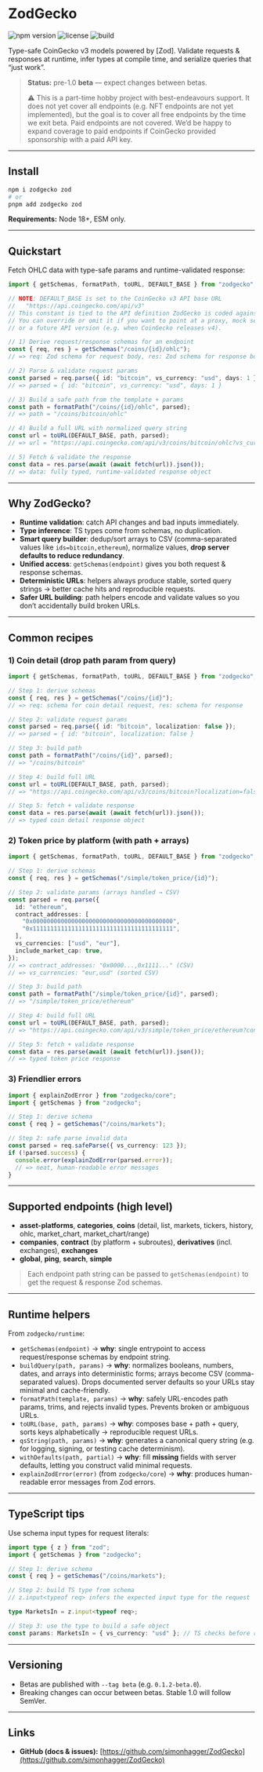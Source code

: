 # ZodGecko

![npm version](https://img.shields.io/npm/v/zodgecko?color=brightgreen&label=npm) ![license](https://img.shields.io/github/license/simonhagger/ZodGecko) ![build](https://img.shields.io/github/actions/workflow/status/simonhagger/ZodGecko/ci.yml?branch=main)

Type-safe CoinGecko v3 models powered by \[Zod].
Validate requests & responses at runtime, infer types at compile time, and serialize queries that “just work”.

> **Status:** pre-1.0 **beta** — expect changes between betas.
>
> ⚠️ This is a part-time hobby project with best-endeavours support. It does not yet cover all endpoints (e.g. NFT endpoints are not yet implemented), but the goal is to cover all free endpoints by the time we exit beta. Paid endpoints are not covered. We’d be happy to expand coverage to paid endpoints if CoinGecko provided sponsorship with a paid API key.

---

## Install

```bash
npm i zodgecko zod
# or
pnpm add zodgecko zod
```

**Requirements:** Node 18+, ESM only.

---

## Quickstart

Fetch OHLC data with type-safe params and runtime-validated response:

```ts
import { getSchemas, formatPath, toURL, DEFAULT_BASE } from "zodgecko";

// NOTE: DEFAULT_BASE is set to the CoinGecko v3 API base URL
//   "https://api.coingecko.com/api/v3"
// This constant is tied to the API definition ZodGecko is coded against.
// You can override or omit it if you want to point at a proxy, mock server,
// or a future API version (e.g. when CoinGecko releases v4).

// 1) Derive request/response schemas for an endpoint
const { req, res } = getSchemas("/coins/{id}/ohlc");
// => req: Zod schema for request body, res: Zod schema for response body

// 2) Parse & validate request params
const parsed = req.parse({ id: "bitcoin", vs_currency: "usd", days: 1 });
// => parsed = { id: "bitcoin", vs_currency: "usd", days: 1 }

// 3) Build a safe path from the template + params
const path = formatPath("/coins/{id}/ohlc", parsed);
// => path = "/coins/bitcoin/ohlc"

// 4) Build a full URL with normalized query string
const url = toURL(DEFAULT_BASE, path, parsed);
// => url = "https://api.coingecko.com/api/v3/coins/bitcoin/ohlc?vs_currency=usd&days=1"

// 5) Fetch & validate the response
const data = res.parse(await (await fetch(url)).json());
// => data: fully typed, runtime-validated response object
```

---

## Why ZodGecko?

- **Runtime validation**: catch API changes and bad inputs immediately.
- **Type inference**: TS types come from schemas, no duplication.
- **Smart query builder**: dedup/sort arrays to CSV (comma-separated values like `ids=bitcoin,ethereum`), normalize values, **drop server defaults to reduce redundancy**.
- **Unified access**: `getSchemas(endpoint)` gives you both request & response schemas.
- **Deterministic URLs**: helpers always produce stable, sorted query strings → better cache hits and reproducible requests.
- **Safer URL building**: path helpers encode and validate values so you don’t accidentally build broken URLs.

---

## Common recipes

### 1) Coin detail (drop path param from query)

```ts
import { getSchemas, formatPath, toURL, DEFAULT_BASE } from "zodgecko";

// Step 1: derive schemas
const { req, res } = getSchemas("/coins/{id}");
// => req: schema for coin detail request, res: schema for response

// Step 2: validate request params
const parsed = req.parse({ id: "bitcoin", localization: false });
// => parsed = { id: "bitcoin", localization: false }

// Step 3: build path
const path = formatPath("/coins/{id}", parsed);
// => "/coins/bitcoin"

// Step 4: build full URL
const url = toURL(DEFAULT_BASE, path, parsed);
// => "https://api.coingecko.com/api/v3/coins/bitcoin?localization=false"

// Step 5: fetch + validate response
const data = res.parse(await (await fetch(url)).json());
// => typed coin detail response object
```

### 2) Token price by platform (with path + arrays)

```ts
import { getSchemas, formatPath, toURL, DEFAULT_BASE } from "zodgecko";

// Step 1: derive schemas
const { req, res } = getSchemas("/simple/token_price/{id}");

// Step 2: validate params (arrays handled → CSV)
const parsed = req.parse({
  id: "ethereum",
  contract_addresses: [
    "0x0000000000000000000000000000000000000000",
    "0x1111111111111111111111111111111111111111",
  ],
  vs_currencies: ["usd", "eur"],
  include_market_cap: true,
});
// => contract_addresses: "0x0000...,0x1111..." (CSV)
// => vs_currencies: "eur,usd" (sorted CSV)

// Step 3: build path
const path = formatPath("/simple/token_price/{id}", parsed);
// => "/simple/token_price/ethereum"

// Step 4: build full URL
const url = toURL(DEFAULT_BASE, path, parsed);
// => "https://api.coingecko.com/api/v3/simple/token_price/ethereum?contract_addresses=0x0000...,0x1111...&include_market_cap=true&vs_currencies=eur,usd"

// Step 5: fetch + validate response
const data = res.parse(await (await fetch(url)).json());
// => typed token price response
```

### 3) Friendlier errors

```ts
import { explainZodError } from "zodgecko/core";
import { getSchemas } from "zodgecko";

// Step 1: derive schema
const { req } = getSchemas("/coins/markets");

// Step 2: safe parse invalid data
const parsed = req.safeParse({ vs_currency: 123 });
if (!parsed.success) {
  console.error(explainZodError(parsed.error));
  // => neat, human-readable error messages
}
```

---

## Supported endpoints (high level)

- **asset-platforms**, **categories**, **coins** (detail, list, markets, tickers, history, ohlc, market_chart, market_chart/range)
- **companies**, **contract** (by platform + subroutes), **derivatives** (incl. exchanges), **exchanges**
- **global**, **ping**, **search**, **simple**

> Each endpoint path string can be passed to `getSchemas(endpoint)` to get the request & response Zod schemas.

---

## Runtime helpers

From `zodgecko/runtime`:

- `getSchemas(endpoint)` → **why**: single entrypoint to access request/response schemas by endpoint string.
- `buildQuery(path, params)` → **why**: normalizes booleans, numbers, dates, and arrays into deterministic forms; arrays become CSV (comma-separated values). Drops documented server defaults so your URLs stay minimal and cache-friendly.
- `formatPath(template, params)` → **why**: safely URL-encodes path params, trims, and rejects invalid types. Prevents broken or ambiguous URLs.
- `toURL(base, path, params)` → **why**: composes base + path + query, sorts keys alphabetically → reproducible request URLs.
- `qsString(path, params)` → **why**: generates a canonical query string (e.g. for logging, signing, or testing cache determinism).
- `withDefaults(path, partial)` → **why**: fill **missing** fields with server defaults, letting you construct valid minimal requests.
- `explainZodError(error)` (from `zodgecko/core`) → **why**: produces human-readable error messages from Zod errors.

---

## TypeScript tips

Use schema input types for request literals:

```ts
import type { z } from "zod";
import { getSchemas } from "zodgecko";

// Step 1: derive schema
const { req } = getSchemas("/coins/markets");

// Step 2: build TS type from schema
// z.input<typeof req> infers the expected input type for the request

type MarketsIn = z.input<typeof req>;

// Step 3: use the type to build a safe object
const params: MarketsIn = { vs_currency: "usd" }; // TS checks before runtime parse
```

---

## Versioning

- Betas are published with `--tag beta` (e.g. `0.1.2-beta.0`).
- Breaking changes can occur between betas. Stable 1.0 will follow SemVer.

---

## Links

- **GitHub (docs & issues):** [https://github.com/simonhagger/ZodGecko](https://github.com/simonhagger/ZodGecko)
